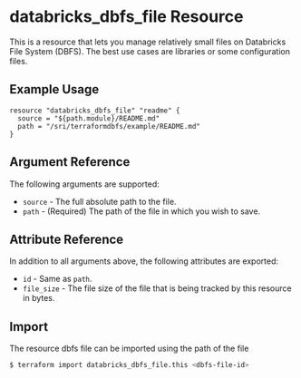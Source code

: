 # databricks_dbfs_file Resource

This is a resource that lets you manage relatively small files on Databricks File System (DBFS). The best use cases are libraries or some configuration files.

## Example Usage

```hcl
resource "databricks_dbfs_file" "readme" {
  source = "${path.module}/README.md"
  path = "/sri/terraformdbfs/example/README.md"
}
```

## Argument Reference

The following arguments are supported:

* `source` - The full absolute path to the file. 
* `path` - (Required) The path of the file in which you wish to save.

## Attribute Reference

In addition to all arguments above, the following attributes are exported:

* `id` - Same as `path`.
* `file_size` - The file size of the file that is being tracked by this resource in bytes.


## Import

The resource dbfs file can be imported using the path of the file

```bash
$ terraform import databricks_dbfs_file.this <dbfs-file-id>
```

